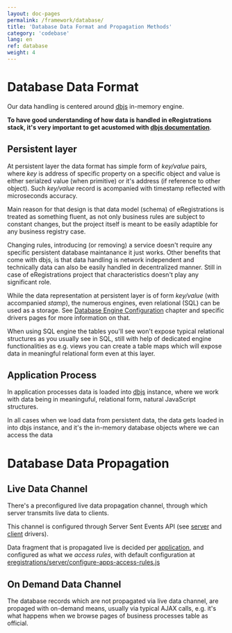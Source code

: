 ```yaml
---
layout: doc-pages
permalink: /framework/database/
title: 'Database Data Format and Propagation Methods'
category: 'codebase'
lang: en
ref: database
weight: 4
---
```


# Database Data Format


Our data handling is centered around [dbjs](https://github.com/medikoo/dbjs) in-memory engine.

__To have good understanding of how data is handled in eRegistrations stack, it's very important to get acustomed with [dbjs documentation](https://github.com/medikoo/dbjs#dbjs)__.

## Persistent layer

At persistent layer the data format has simple form of _key/value_ pairs, where _key_ is address of specific property on a specific object and value is either serialzed value (when primitive) or it's address (if reference to other object). Such _key/value_ record is acompanied with timestamp reflected with microseconds accuracy.

Main reason for that design is that data model (schema) of eRegistrations is treated as something fluent, as not only business rules are subject to constant changes, but the project itself is meant to be easily adaptible for any business registry case.

Changing rules, introducing (or removing) a service doesn't require any specific persistent database maintanance it just works.
Other benefits that come with dbjs, is that data handling is network independent and technically data can also be easily handled in decentralized manner. Still in case of eRegistrations project that characteristics doesn't play any significant role.

While the data representation at persistent layer is of form _key/value_ (with accompanied _stamp_), the numerous engines, even relational (SQL) can be used as a storage. See [Database Engine Configuration](/installation/database-engine/) chapter and specific drivers pages for more information on that.

When using SQL engine the tables you'll see won't expose typical relational structures as you usually see in SQL, still with help of dedicated engine functionalities as e.g. views you can create a table maps which will expose data in meaningful relational form even at this layer.

## Application Process

In application processes data is loaded into [dbjs](https://github.com/medikoo/dbjs) instance, where we work with data being in meaninguful, relational form, natural JavaScript structures.

In all cases when we load data from persistent data, the data gets loaded in into dbjs instance, and it's the in-memory database objects where we can access the data

# Database Data Propagation

## Live Data Channel

There's a preconfigured live data propagation channel, through which server transmits live data to clients.

This channel is configured through Server Sent Events API (see [server](https://github.com/egovernment/eregistrations-lomas/blob/master/node_modules/mano/lib/server/sse-driver.js) and [client](https://github.com/egovernment/eregistrations-lomas/blob/master/node_modules/mano/lib/client/sse-driver.js) drivers).

Data fragment that is propagated live is decided per [application](/framework/authentication/#user-applications), and configured as what we _access rules_, with default configuration at [eregistrations/server/configure-apps-access-rules.js](https://github.com/egovernment/eregistrations/blob/master/server/configure-apps-access-rules.js#L464-L624)

## On Demand Data Channel

The database records which are not propagated via live data channel, are propaged with on-demand means, usually via typical AJAX calls, e.g. it's what happens when we browse pages of business processes table as official.
